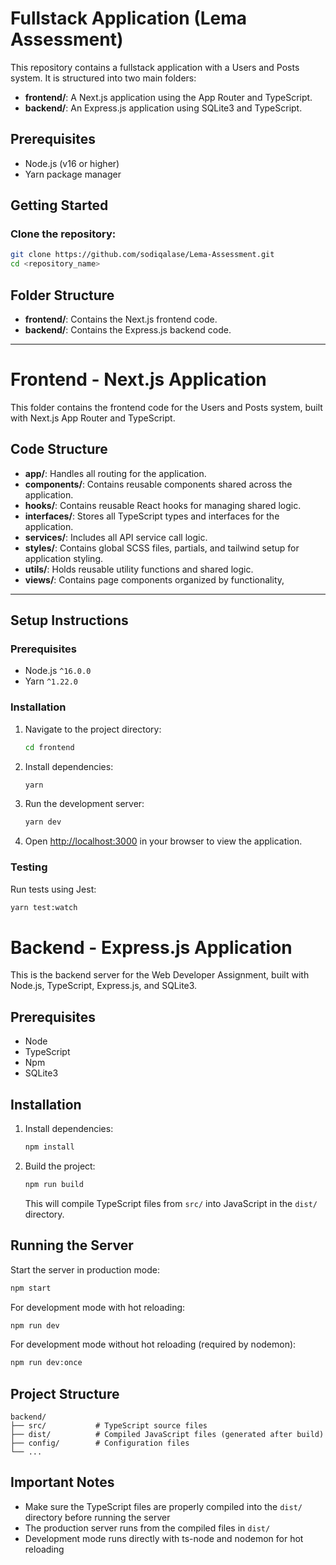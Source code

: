 # Fullstack Application (Lema Assessment)

This repository contains a fullstack application with a Users and Posts system. It is structured into two main folders:

- **frontend/**: A Next.js application using the App Router and TypeScript.
- **backend/**: An Express.js application using SQLite3 and TypeScript.

## Prerequisites

- Node.js (v16 or higher)
- Yarn package manager

## Getting Started

### Clone the repository:
```bash
git clone https://github.com/sodiqalase/Lema-Assessment.git
cd <repository_name>
```


## Folder Structure

- **frontend/**: Contains the Next.js frontend code.
- **backend/**: Contains the Express.js backend code.

---

# Frontend - Next.js Application

This folder contains the frontend code for the Users and Posts system, built with Next.js App Router and TypeScript.

## Code Structure

- **app/**: Handles all routing for the application.
- **components/**: Contains reusable components shared across the application.
- **hooks/**: Contains reusable React hooks for managing shared logic.
- **interfaces/**: Stores all TypeScript types and interfaces for the application.
- **services/**: Includes all API service call logic.
- **styles/**: Contains global SCSS files, partials, and tailwind setup for application styling.
- **utils/**: Holds reusable utility functions and shared logic.
- **views/**: Contains page components organized by functionality, 
 
---

## Setup Instructions

### Prerequisites
- Node.js `^16.0.0`
- Yarn `^1.22.0`

### Installation

1. Navigate to the project directory:

    ```bash
    cd frontend
    ```

2. Install dependencies:

    ```bash
    yarn
    ```

3. Run the development server:

    ```bash
    yarn dev
    ```

5. Open [http://localhost:3000](http://localhost:3000) in your browser to view the application.

### Testing

Run tests using Jest:

```bash
yarn test:watch
```


# Backend - Express.js Application

This is the backend server for the Web Developer Assignment, built with Node.js, TypeScript, Express.js, and SQLite3.

## Prerequisites

- Node
- TypeScript
- Npm
- SQLite3

## Installation

1. Install dependencies:

   ```bash
   npm install
   ```

2. Build the project:
   ```bash
   npm run build
   ```
   This will compile TypeScript files from `src/` into JavaScript in the `dist/` directory.

## Running the Server

Start the server in production mode:

```bash
npm start
```

For development mode with hot reloading:

```bash
npm run dev
```

For development mode without hot reloading (required by nodemon):

```bash
npm run dev:once
```

## Project Structure

```
backend/
├── src/           # TypeScript source files
├── dist/          # Compiled JavaScript files (generated after build)
├── config/        # Configuration files
└── ...
```

## Important Notes

- Make sure the TypeScript files are properly compiled into the `dist/` directory before running the server
- The production server runs from the compiled files in `dist/`
- Development mode runs directly with ts-node and nodemon for hot reloading


